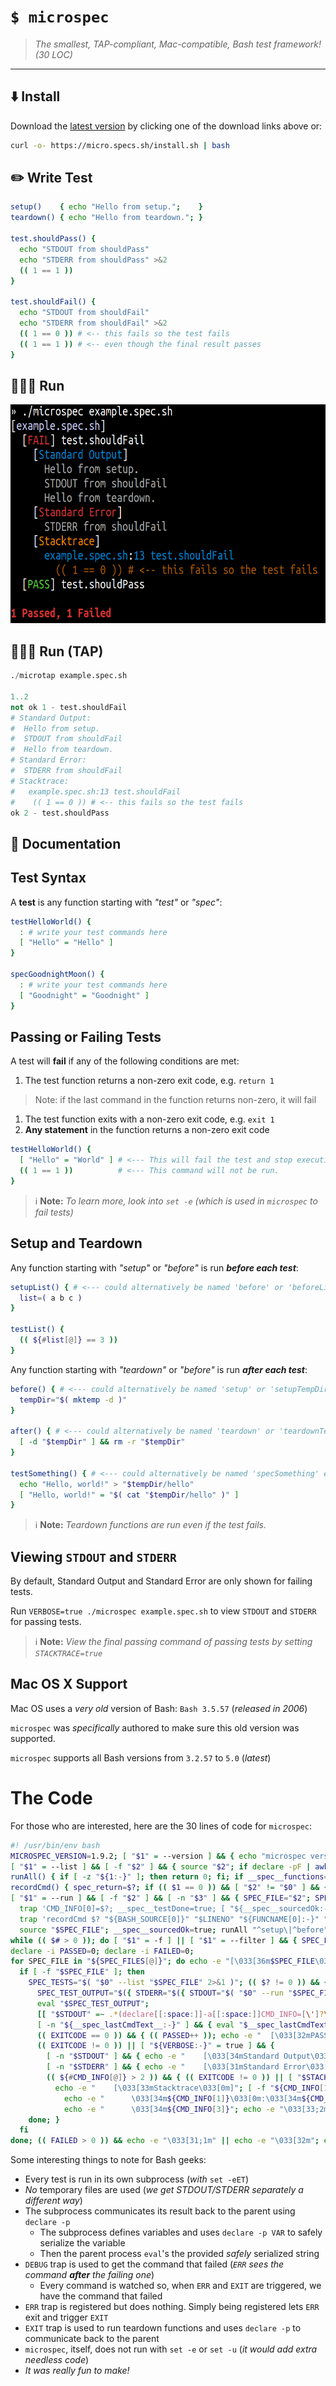 # `$ microspec`

> _The smallest, TAP-compliant, Mac-compatible, Bash test framework! (30 LOC)_

---

## ⬇️ Install

Download the [latest version](https://github.com/specs-sh/microspec/archive/v1.9.2.tar.gz) by clicking one of the download links above or:

```sh
curl -o- https://micro.specs.sh/install.sh | bash
```

## ✏️ Write Test

```sh
setup()    { echo "Hello from setup.";    }
teardown() { echo "Hello from teardown."; }

test.shouldPass() {
  echo "STDOUT from shouldPass"
  echo "STDERR from shouldPass" >&2
  (( 1 == 1 ))
}

test.shouldFail() {
  echo "STDOUT from shouldFail"
  echo "STDERR from shouldFail" >&2
  (( 1 == 0 )) # <-- this fails so the test fails
  (( 1 == 1 )) # <-- even though the final result passes
}

```

## 🏃🏿‍♀️ Run

<img src="docs/assets/images/screenshot_microspec_dark.png" height=350 />

## 🏃🏿‍♀️ Run (TAP)

```python
./microtap example.spec.sh

1..2
not ok 1 - test.shouldFail
# Standard Output:
#  Hello from setup.
#  STDOUT from shouldFail
#  Hello from teardown.
# Standard Error:
#  STDERR from shouldFail
# Stacktrace:
#   example.spec.sh:13 test.shouldFail
#    (( 1 == 0 )) # <-- this fails so the test fails
ok 2 - test.shouldPass
```

## 📖 Documentation

## Test Syntax

A **test** is any function starting with _"test"_ or _"spec"_:

```sh
testHelloWorld() {
  : # write your test commands here
  [ "Hello" = "Hello" ]
}

specGoodnightMoon() {
  : # write your test commands here
  [ "Goodnight" = "Goodnight" ]
}
```

## Passing or Failing Tests

A test will **fail** if any of the following conditions are met:

1. The test function returns a non-zero exit code, e.g. `return 1`
  > Note: if the last command in the function returns non-zero, it will fail
1. The test function exits with a non-zero exit code, e.g. `exit 1`
1. **Any statement** in the function returns a non-zero exit code

```sh
testHelloWorld() {
  [ "Hello" = "World" ] # <--- This will fail the test and stop execution.
  (( 1 == 1 ))          # <--- This command will not be run.
}
```

> ℹ️ **Note:** _To learn more, look into `set -e` (which is used in `microspec` to fail tests)_

## Setup and Teardown

Any function starting with _"setup"_ or _"before"_ is run **_before each test_**:

```sh
setupList() { # <--- could alternatively be named 'before' or 'beforeList' etc
  list=( a b c )
}

testList() {
  (( ${#list[@]} == 3 ))
}
```

Any function starting with _"teardown"_ or _"before"_ is run **_after each test_**:

```sh
before() { # <--- could alternatively be named 'setup' or 'setupTempDir' etc
  tempDir="$( mktemp -d )"
}

after() { # <--- could alternatively be named 'teardown' or 'teardownTempDir' etc
  [ -d "$tempDir" ] && rm -r "$tempDir"
}

testSomething() { # <--- could alternatively be named 'specSomething' etc
  echo "Hello, world!" > "$tempDir/hello"
  [ "Hello, world!" = "$( cat "$tempDir/hello" )" ]  
}
```

> ℹ️ **Note:** _Teardown functions are run even if the test fails._

## Viewing `STDOUT` and `STDERR`

By default, Standard Output and Standard Error are only shown for failing tests.

Run `VERBOSE=true ./microspec example.spec.sh` to view `STDOUT` and `STDERR` for passing tests.

> ℹ️ **Note:** _View the final passing command of passing tests by setting `STACKTRACE=true`_

## <i class="fab fa-apple"></i> Mac OS X Support

Mac OS uses a _very old_ version of Bash: `Bash 3.5.57` (_released in 2006_)

`microspec` was _specifically_ authored to make sure this old version was supported.

`microspec` supports all Bash versions from `3.2.57` to `5.0` (_latest_)

# <i class="fad fa-search-plus"></i> The Code

For those who are interested, here are the 30 lines of code for `microspec`:

```sh
#! /usr/bin/env bash
MICROSPEC_VERSION=1.9.2; [ "$1" = --version ] && { echo "microspec version $MICROSPEC_VERSION"; exit 0; }
[ "$1" = --list ] && [ -f "$2" ] && { source "$2"; if declare -pF | awk '{print $3}' | grep -i '^test\|^spec' 2>/dev/null; then exit 0; else exit $?; fi; }
runAll() { if [ -z "${1:-}" ]; then return 0; fi; if __spec__functions="$( declare -pF | awk '{print $3}' | grep -i "$1" 2>/dev/null )"; then for __spec__fn in $__spec__functions; do $__spec__fn; done; fi; }
recordCmd() { spec_return=$?; if (( $1 == 0 )) && [ "$2" != "$0" ] && { [ -z "${__spec__sourcedOk:-}" ] || [ "$4" = "$SPEC_TEST" ]; } && [ -z "${__spec__testDone:-}" ]; then CMD_INFO=("${@:1}"); fi; if [ "$4" = "${CMD_INFO[3]:-}" ]; then return $spec_return; else return 0; fi; }
[ "$1" = --run ] && [ -f "$2" ] && [ -n "$3" ] && { SPEC_FILE="$2"; SPEC_TEST="$3"; shift 3; set -eET; trap 'spec_return=$?; [ -z "${__spec__sourcedOk:-}" ] && declare -p CMD_INFO; exit $spec_return;' ERR
  trap 'CMD_INFO[0]=$?; __spec__testDone=true; [ "${__spec__sourcedOk:-}" = true ] && runAll "^teardown\|^after"; declare -p CMD_INFO' EXIT
  trap 'recordCmd $? "${BASH_SOURCE[0]}" "$LINENO" "${FUNCNAME[0]:-}" "$BASH_COMMAND";' DEBUG; 
  source "$SPEC_FILE"; __spec__sourcedOk=true; runAll "^setup\|^before"; "$SPEC_TEST"; exit $?; }; SPEC_FILES=()
while (( $# > 0 )); do [ "$1" = -f ] || [ "$1" = --filter ] && { SPEC_FILTER="$2"; shift 2; continue; } || { SPEC_FILES+=("$1"); shift; }; done
declare -i PASSED=0; declare -i FAILED=0;
for SPEC_FILE in "${SPEC_FILES[@]}"; do echo -e "[\033[36m$SPEC_FILE\033[0m]"
  if [ -f "$SPEC_FILE" ]; then
    SPEC_TESTS="$( "$0" --list "$SPEC_FILE" 2>&1 )"; (( $? != 0 )) && { echo -e "  [\033[31mLoad Error\033[0m]\n\033[31;2m$( echo "$SPEC_TESTS" | sed 's/^/    /' )\033[0m"; } || { for SPEC_TEST in $(echo "$SPEC_TESTS" | grep -i "${SPEC_FILTER:-.}"); do
      SPEC_TEST_OUTPUT="$({ STDERR="$({ STDOUT="$( "$0" --run "$SPEC_FILE" "$SPEC_TEST" )"; } 2>&1; declare -i EXITCODE=$?; declare -p STDOUT >&2; declare -p EXITCODE >&2; exit $EXITCODE;)"; declare -p STDERR; exit 0; } 2>&1 )"
      eval "$SPEC_TEST_OUTPUT";
      [[ "$STDOUT" =~ .*(declare[[:space:]]-a[[:space:]]CMD_INFO=[\']?\(.*)$ ]] && __spec_lastCmdText__="${BASH_REMATCH[1]}"
      [ -n "${__spec_lastCmdText__:-}" ] && { eval "$__spec_lastCmdText__"; STDOUT="${STDOUT%"$__spec_lastCmdText__"}"; STDOUT="${STDOUT%$'\n'}"; }
      (( EXITCODE == 0 )) && { (( PASSED++ )); echo -e "  [\033[32mPASS\033[0m] $SPEC_TEST"; } || { (( FAILED++ )); echo -e "  [\033[31mFAIL\033[0m] $SPEC_TEST"; }
      (( EXITCODE != 0 )) || [ "${VERBOSE:-}" = true ] && {
        [ -n "$STDOUT" ] && { echo -e "    [\033[34mStandard Output\033[0m]"; echo -e "\033[39;2m$( echo -e "$STDOUT" | sed 's/^/      /' )\033[0m"; }
        [ -n "$STDERR" ] && { echo -e "    [\033[31mStandard Error\033[0m]"; echo -e "\033[39;2m$( echo -e "$STDERR" | sed 's/^/      /' )\033[0m"; }
        (( ${#CMD_INFO[@]} > 2 )) && { (( EXITCODE != 0 )) || [ "$STACKTRACE" = true ]; } && {
          echo -e "    [\033[33mStacktrace\033[0m]"; [ -f "${CMD_INFO[1]}" ] && [ "${CMD_INFO[2]}" -le "$( wc -l < "${CMD_INFO[1]}" 2>&1 )" ] && {
            echo -e "      \033[34m${CMD_INFO[1]}\033[0m:\033[34m${CMD_INFO[2]} ${CMD_INFO[3]}"; echo -e "\033[33;2m$( sed "${CMD_INFO[2]}q;d" "${CMD_INFO[1]}" | sed "s/^ *//g" | sed "s/^/        /" )\033[0m"; } || {
            echo -e "      \033[34m${CMD_INFO[3]}"; echo -e "\033[33;2m        ${CMD_INFO[4]}\033[0m"; }; }; }
    done; }
  fi
done; (( FAILED > 0 )) && echo -e "\033[31;1m" || echo -e "\033[32m"; echo -e "$PASSED Passed, $FAILED Failed"; printf '\033[0m%s' ''; (( FAILED > 0 )) && exit 1 || exit 0
```

Some interesting things to note for Bash geeks:

- Every test is run in its own subprocess (_with_ `set -eET`)
- _No_ temporary files are used (_we get STDOUT/STDERR separately a different way_)
- The subprocess communicates its result back to the parent using `declare -p`
  - The subprocess defines variables and uses `declare -p VAR` to safely serialize the variable
  - Then the parent process `eval`'s the provided _safely_ serialized string
- `DEBUG` trap is used to get the command that failed (_`ERR` sees the command **after** the failing one_)
  - Every command is watched so, when `ERR` and `EXIT` are triggered, we have the command that failed 
- `ERR` trap is registered but does nothing. Simply being registered lets `ERR` exit and trigger `EXIT`
- `EXIT` trap is used to run teardown functions and uses `declare -p` to communicate back to the parent
- `microspec`, itself, does not run with `set -e` or `set -u` (_it would add extra needless code_)
- _It was really fun to make!_
